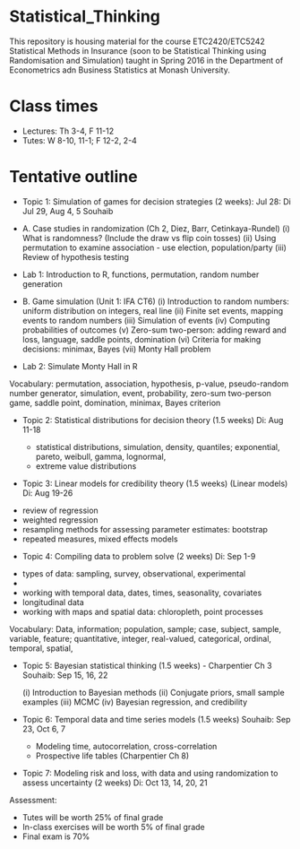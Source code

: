 # Statistical_Thinking

This repository is housing material for the course ETC2420/ETC5242 Statistical Methods in Insurance (soon to be Statistical Thinking using Randomisation and Simulation) taught in Spring 2016 in the Department of Econometrics adn Business Statistics at Monash University.

# Class times

- Lectures: Th 3-4, F 11-12
- Tutes: W 8-10, 11-1; F 12-2, 2-4

# Tentative outline

* Topic 1: Simulation of games for decision strategies (2 weeks): 
Jul 28: Di
Jul 29, Aug 4, 5 Souhaib

 - A. Case studies in randomization (Ch 2, Diez, Barr, Cetinkaya-Rundel)
   (i) What is randomness? (Include the draw vs flip coin tosses)
   (ii) Using permutation to examine association - use election, population/party
   (iii) Review of hypothesis testing

 - Lab 1: Introduction to R, functions, permutation, random number generation

 - B. Game simulation (Unit 1: IFA CT6)
   (i) Introduction to random numbers: uniform distribution on integers, real line
   (ii) Finite set events, mapping events to random numbers
   (iii) Simulation of events
   (iv) Computing probabilities of outcomes
   (v) Zero-sum two-person: adding reward and loss, language, saddle points, domination
   (vi) Criteria for making decisions: minimax, Bayes
   (vii) Monty Hall problem

 - Lab 2: Simulate Monty Hall in R

Vocabulary: permutation, association, hypothesis, p-value, pseudo-random number generator, simulation, event, probability, zero-sum two-person game, saddle point, domination, minimax, Bayes criterion

* Topic 2: Statistical distributions for decision theory (1.5 weeks)
Di: Aug 11-18

  - statistical distributions, simulation, density, quantiles;
      exponential, pareto, weibull, gamma, lognormal, 
  - extreme value distributions

* Topic 3: Linear models for credibility theory (1.5 weeks) (Linear models)
Di: Aug 19-26

 - review of regression
 - weighted regression
 - resampling methods for assessing parameter estimates: bootstrap
 - repeated measures, mixed effects models

* Topic 4: Compiling data to problem solve (2 weeks)
Di: Sep 1-9

 - types of data: sampling, survey, observational, experimental
 - 
 - working with temporal data, dates, times, seasonality, covariates
 - longitudinal data
 - working with maps and spatial data: chloropleth, point processes

Vocabulary: Data, information; population, sample; case, subject, sample, variable, feature; quantitative, integer, real-valued, categorical, ordinal, temporal, spatial, 
  
* Topic 5: Bayesian statistical thinking (1.5 weeks) -  Charpentier Ch 3
Souhaib: Sep 15, 16,  22

  (i) Introduction to Bayesian methods 
  (ii) Conjugate priors, small sample examples
  (iii) MCMC
  (iv) Bayesian regression, and credibility

* Topic 6: Temporal data and time series models (1.5 weeks)
Souhaib: Sep 23, Oct 6, 7

  - Modeling time, autocorrelation, cross-correlation
  - Prospective life tables (Charpentier Ch 8)

* Topic 7: Modeling risk and loss, with data and using randomization to assess uncertainty (2 weeks)
Di: Oct 13, 14, 20, 21

Assessment: 

- Tutes will be worth 25% of final grade
- In-class exercises will be worth 5% of final grade
- Final exam is 70%
